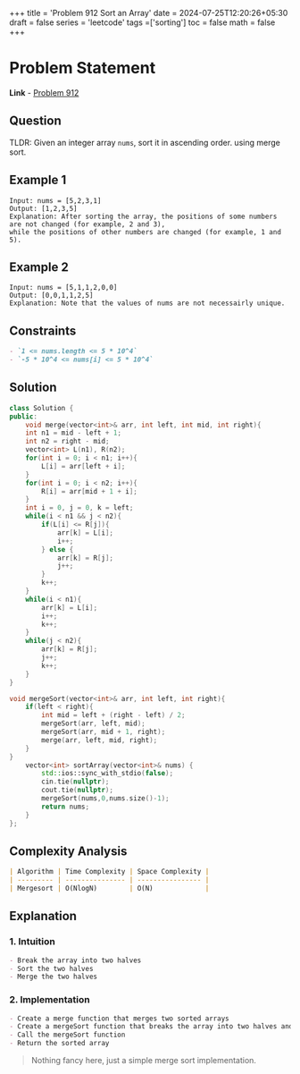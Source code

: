 +++
title = 'Problem 912 Sort an Array'
date = 2024-07-25T12:20:26+05:30
draft = false
series = 'leetcode'
tags =['sorting']
toc = false
math = false
+++

# Problem Statement

**Link** - [Problem 912](https://leetcode.com/problems/sort-an-array/description/)

## Question

TLDR: Given an integer array `nums`, sort it in ascending order. using merge sort.

## Example 1

```
Input: nums = [5,2,3,1]
Output: [1,2,3,5]
Explanation: After sorting the array, the positions of some numbers are not changed (for example, 2 and 3),
while the positions of other numbers are changed (for example, 1 and 5).
```

## Example 2

```
Input: nums = [5,1,1,2,0,0]
Output: [0,0,1,1,2,5]
Explanation: Note that the values of nums are not necessairly unique.
```

## Constraints

```markdown
- `1 <= nums.length <= 5 * 10^4`
- `-5 * 10^4 <= nums[i] <= 5 * 10^4`
```

## Solution

```cpp
class Solution {
public:
    void merge(vector<int>& arr, int left, int mid, int right){
    int n1 = mid - left + 1;
    int n2 = right - mid;
    vector<int> L(n1), R(n2);
    for(int i = 0; i < n1; i++){
        L[i] = arr[left + i];
    }
    for(int i = 0; i < n2; i++){
        R[i] = arr[mid + 1 + i];
    }
    int i = 0, j = 0, k = left;
    while(i < n1 && j < n2){
        if(L[i] <= R[j]){
            arr[k] = L[i];
            i++;
        } else {
            arr[k] = R[j];
            j++;
        }
        k++;
    }
    while(i < n1){
        arr[k] = L[i];
        i++;
        k++;
    }
    while(j < n2){
        arr[k] = R[j];
        j++;
        k++;
    }
}

void mergeSort(vector<int>& arr, int left, int right){
    if(left < right){
        int mid = left + (right - left) / 2;
        mergeSort(arr, left, mid);
        mergeSort(arr, mid + 1, right);
        merge(arr, left, mid, right);
    }
}
    vector<int> sortArray(vector<int>& nums) {
        std::ios::sync_with_stdio(false);
        cin.tie(nullptr);
        cout.tie(nullptr);
        mergeSort(nums,0,nums.size()-1);
        return nums;
    }
};
```

## Complexity Analysis

```markdown
| Algorithm | Time Complexity | Space Complexity |
| --------- | --------------- | ---------------- |
| Mergesort | O(NlogN)        | O(N)             |
```

## Explanation

### 1. Intuition

```markdown
- Break the array into two halves
- Sort the two halves
- Merge the two halves
```

### 2. Implementation

```markdown
- Create a merge function that merges two sorted arrays
- Create a mergeSort function that breaks the array into two halves and sorts them
- Call the mergeSort function
- Return the sorted array
```

> Nothing fancy here, just a simple merge sort implementation.
